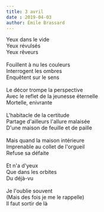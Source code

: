 ```yaml
---
title: 3 avril
date : 2019-04-03
author: Émile Brassard
---
```


Yeux dans le vide\
Yeux révulsés\
Yeux rêveurs\
\
Fouillent à nu les couleurs\
Interrogent les ombres\
Enquêtent sur le sens\
\
Le décor trompe la perspective\
Avec le reflet de la jeunesse éternelle\
Mortelle, enivrante\
\
L'habitacle de la certitude\
Partage d'ailleurs l'allure malaisée\
D'une maison de feuille et de paille\
\
Mais quand la maison intérieure\
Imprenable au collet de l'orgueil\
Refuse sa défaite\
\
Et n'a d'yeux\
Que dans les orbites\
Du déjà-vu\
\
Je l'oublie souvent\
(Mais des fois je me le rappelle)\
Il faut sortir de là